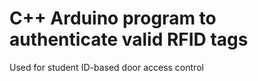 # C++ Arduino program to authenticate valid RFID tags
Used for student ID-based door access control
